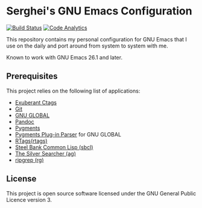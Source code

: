 # Serghei's GNU Emacs Configuration

[![Build Status][actions-badge]][actions link]
[![Code Analytics][codacy badge]][codacy link]

This repository contains my personal configuration for GNU Emacs that
I use on the daily and port around from system to system with me.

Known to work with GNU Emacs 26.1 and later.

## Prerequisites

This project relies on the following list of applications:

* [Exuberant Ctags](http://ctags.sourceforge.net)
* [Git](https://git-scm.com)
* [GNU GLOBAL](https://www.gnu.org/software/global)
* [Pandoc](https://pandoc.org)
* [Pygments](https://pygments.org/)
* [Pygments Plug-in Parser](https://github.com/yoshizow/global-pygments-plugin)
  for GNU GLOBAL
* [RTags(rtags)](https://github.com/Andersbakken/rtags)
* [Steel Bank Common Lisp (sbcl)](http://www.sbcl.org)
* [The Silver Searcher (ag)](https://geoff.greer.fm/ag)
* [ripgrep (rg)](https://github.com/BurntSushi/ripgrep)

## License

This project is open source software licensed under the GNU General
Public Licence version 3.

[actions link]: https://github.com/sergeyklay/.emacs.d/actions
[actions-badge]: https://github.com/sergeyklay/.emacs.d/workflows/build/badge.svg
[codacy link]: https://www.codacy.com/manual/klay/.emacs.d
[codacy badge]: https://api.codacy.com/project/badge/Grade/d3da65f182b24596afc588c73fe87806
